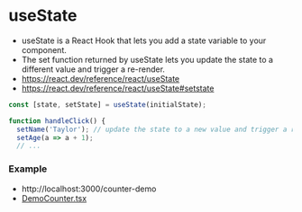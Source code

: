 # useState

- useState is a React Hook that lets you add a state variable to your component.
- The set function returned by useState lets you update the state to a different value and trigger a re-render.
- https://react.dev/reference/react/useState
- https://react.dev/reference/react/useState#setstate

```js
const [state, setState] = useState(initialState);

function handleClick() {
  setName('Taylor'); // update the state to a new value and trigger a re-render.
  setAge(a => a + 1);
  // ...
```

### Example

- http://localhost:3000/counter-demo
- [DemoCounter.tsx](./src/react-hooks-useState/DemoCounter.tsx)
